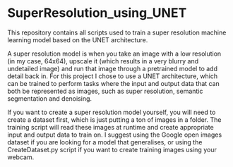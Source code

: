 # SuperResolution_using_UNET

This repository contains all scripts used to train a super resolution machine learning model based on the UNET architecture. 

A super resolution model is when you take an image with a low resolution (in my case, 64x64), upscale it (which results in a very blurry and undetailed image) and run that image through a pretrained model to add detail back in. For this project I chose to use a UNET architecture, which can be trained to perform tasks where the input and output data that can both be represented as images, such as super resolution, semantic segmentation and denoising.

If you want to create a super resolution model yourself, you will need to create a dataset first, which is just putting a ton of images in a folder. The training script will read these images at runtime and create appropriate input and output data to train on. I suggest using the Google open images dataset if you are looking for a model that generalises, or using the CreateDataset.py script if you want to create training images using your webcam.


